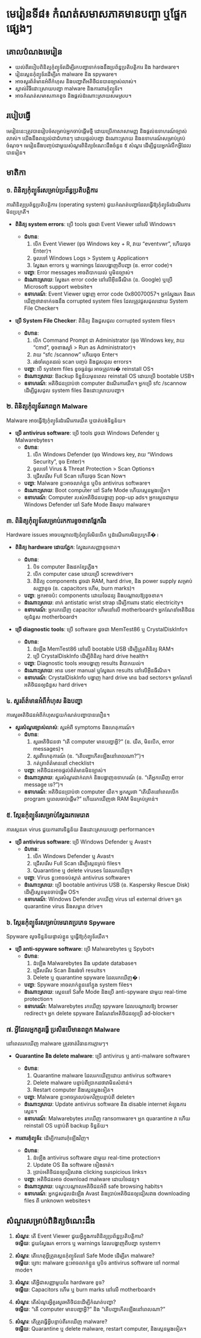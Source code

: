 # មេរៀនទី៨៖ កំណត់សមាសភាគមានបញ្ហា ឬផ្នែកផ្សេងៗ

## គោលបំណងមេរៀន
- យល់ពីរបៀបពិនិត្យកុំព្យូទ័រដើម្បីរកបញ្ហាទាក់ទងនឹងប្រព័ន្ធប្រតិបត្តិការ និង hardware។
- រៀនស្កេនកុំព្យូទ័រដើម្បីរក malware និង spyware។
- អាចសួរព័ត៌មានអំពីកំហុស និងបញ្ហាពីអតិថិជនបានច្បាស់លាស់។
- ស្គាល់វិធីដោះស្រាយបញ្ហា malware និងការពារកុំព្យូទ័រ។
- អាចកំណត់សមាសភាគខូច និងផ្តល់ដំណោះស្រាយសមស្រប។

## របៀបធ្វើ
មេរៀននេះត្រូវបានរៀបចំសម្រាប់អ្នកចាប់ផ្តើមថ្មី ដោយប្រើភាសាសាមញ្ញ និងផ្តល់ឧទាហរណ៍ច្បាស់លាស់។ យើងនឹងពន្យល់ជាជំហានៗ ដោយផ្តល់បញ្ហា ដំណោះស្រាយ និងឧទាហរណ៍សម្រាប់គ្រប់ចំណុច។ មេរៀននឹងបញ្ចប់ជាមួយសំណួរពិនិត្យចំណេះដឹងចំនួន ៥ សំណួរ ដើម្បីជួយអ្នករំលឹកអ្វីដែលបានរៀន។

## មាតិកា

### ១. ពិនិត្យកុំព្យូទ័រសម្រាប់ប្រព័ន្ធប្រតិបត្តិការ
ការពិនិត្យប្រព័ន្ធប្រតិបត្តិការ (operating system) ជួយកំណត់បញ្ហាដែលធ្វើឱ្យកុំព្យូទ័រដំណើរការមិនប្រក្រតី។  

- **ពិនិត្យ system errors**: ប្រើ tools ដូចជា Event Viewer នៅលើ Windows។  
  - **ជំហាន**:
    1. បើក Event Viewer (ចុច Windows key + R, វាយ “eventvwr”, ហើយចុច Enter)។
    2. ចូលទៅ Windows Logs > System ឬ Application។
    3. ស្វែងរក errors ឬ warnings ដែលបង្ហាញពីបញ្ហា (ឧ. error code)។
  - **បញ្ហា**: Error messages អាចពិបាកយល់ ឬមិនច្បាស់។  
  - **ដំណោះស្រាយ**: ស្វែងរក error code នៅលើអ៊ីនធឺណិត (ឧ. Google) ឬប្រើ Microsoft support website។  
  - **ឧទាហរណ៍**: Event Viewer បង្ហាញ error code 0x80070057។ អ្នកស្វែងរក និងរកឃើញថាវាទាក់ទងនឹង corrupted system files ដែលត្រូវជួសជុលដោយ System File Checker។  

- **ប្រើ System File Checker**: ពិនិត្យ និងជួសជុល corrupted system files។  
  - **ជំហាន**:
    1. បើក Command Prompt ជា Administrator (ចុច Windows key, វាយ “cmd”, ចុចខាងស្តាំ > Run as Administrator)។
    2. វាយ “sfc /scannow” ហើយចុច Enter។
    3. រង់ចាំរហូតដល់ scan បញ្ចប់ និងជួសជុល errors។
  - **បញ្ហា**: បើ system files ខូចធ្ងន់ធ្ងរ អាចត្រូវការ� reinstall OS។  
  - **ដំណោះស្រាយ**: Backup ទិន្នន័យមុនពេល reinstall OS ដោយប្រើ bootable USB។  
  - **ឧទាហរណ៍**: អតិថិជនប្រាប់ថា computer ដំណើរការយឺត។ អ្នកប្រើ sfc /scannow ដើម្បីជួសជុល system files និងដោះស្រាយបញ្ហា។  

### ២. ពិនិត្យកុំព្យូទ័ររកពពួក Malware
Malware អាចធ្វើឱ្យកុំព្យូទ័រដំណើរការយឺត ឬបាត់បង់ទិន្នន័យ។  

- **ប្រើ antivirus software**: ប្រើ tools ដូចជា Windows Defender ឬ Malwarebytes។  
  - **ជំហាន**:
    1. បើក Windows Defender (ចុច Windows key, វាយ “Windows Security”, ចុច Enter)។
    2. ចូលទៅ Virus & Threat Protection > Scan Options។
    3. ជ្រើសរើស Full Scan ហើយចុច Scan Now។
  - **បញ្ហា**: Malware ខ្លះអាចលាក់ខ្លួន ឬបិទ antivirus software។  
  - **ដំណោះស្រាយ**: Boot computer នៅ Safe Mode ហើយស្កេនម្តងទៀត។  
  - **ឧទាហរណ៍**: Computer របស់អតិថិជនបង្ហាញ pop-up ads។ អ្នកស្កេនជាមួយ Windows Defender នៅ Safe Mode និងលុប malware។  

### ៣. ពិនិត្យកុំព្យូទ័រសម្រាប់រកការខូចខាតផ្នែករឹង
Hardware issues អាចបណ្តាលឱ្យកុំព្យូទ័រមិនបើក ឬដំណើរការមិនប្រក្រតី�।  

- **ពិនិត្យ hardware ដោយភ្នែក**: ស្វែងរកសញ្ញាខូចខាត។  
  - **ជំហាន**:
    1. បិទ computer និងដកខ្សែភ្លើង។
    2. បើក computer case ដោយប្រើ screwdriver។
    3. ពិនិត្យ components ដូចជា RAM, hard drive, និង power supply សម្រាប់សញ្ញាខូច (ឧ. capacitors ហើម, burn marks)។
  - **បញ្ហា**: អ្នកអាចប៉ះ components ដោយចៃដន្យ និងបណ្តាលឱ្យខូចខាត។  
  - **ដំណោះស្រាយ**: ពាក់ antistatic wrist strap ដើម្បីការពារ static electricity។  
  - **ឧទាហរណ៍**: អ្នករកឃើញ capacitor ហើមនៅលើ motherboard។ អ្នកណែនាំអតិថិជនឲ្យជំនួស motherboard។  

- **ប្រើ diagnostic tools**: ប្រើ software ដូចជា MemTest86 ឬ CrystalDiskInfo។  
  - **ជំហាន**:
    1. ដំឡើង MemTest86 នៅលើ bootable USB ដើម្បីត្រួតពិនិត្យ RAM។
    2. ប្រើ CrystalDiskInfo ដើម្បីពិនិត្យ hard drive health។
  - **បញ្ហា**: Diagnostic tools អាចបង្ហាញ results ពិបាកយល់។  
  - **ដំណោះស្រាយ**: អាន user manual ឬស្វែងរក results នៅលើអ៊ីនធឺណិត។  
  - **ឧទាហរណ៍**: CrystalDiskInfo បង្ហាញ hard drive មាន bad sectors។ អ្នកណែនាំអតិថិជនឲ្យជំនួស hard drive។  

### ៤. សួរព័ត៌មានអំពីកំហុស និងបញ្ហា
ការសួរអតិថិជនអំពីកំហុសជួយកំណត់បញ្ហាបានលឿន។  

- **សួរសំណួរច្បាស់លាស់**: សួរអំពី symptoms និងហេតុការណ៍។  
  - **ជំហាន**:
    1. សួរអតិថិជនថា “តើ computer មានបញ្ហាអ្វី?” (ឧ. យឺត, មិនបើក, error messages)។
    2. សួរពីហេតុការណ៍ (ឧ. “តើបញ្ហាកើតឡើងនៅពេលណា?”)។
    3. កត់ត្រាព័ត៌មាននៅ checklist។
  - **បញ្ហា**: អតិថិជនអាចផ្តល់ព័ត៌មានមិនច្បាស់។  
  - **ដំណោះស្រាយ**: សួរសំណួរជាក់លាក់ និងបង្ហាញឧទាហរណ៍ (ឧ. “តើអ្នកឃើញ error message ទេ?”)។  
  - **ឧទាហរណ៍**: អតិថិជនប្រាប់ថា computer យឺត។ អ្នកសួរថា “តើយឺតនៅពេលបើក program ឬពេលចាប់ផ្តើម?” ហើយរកឃើញថា RAM មិនគ្រប់គ្រាន់។  

### ៥. ស្កែនកុំព្យូទ័រសម្រាប់ស្វែងរកមេរោគ
ការស្កេនរក virus ជួយការពារទិន្នន័យ និងដោះស្រាយបញ្ហា performance។  

- **ប្រើ antivirus software**: ប្រើ Windows Defender ឬ Avast។  
  - **ជំហាន**:
    1. បើក Windows Defender ឬ Avast។
    2. ជ្រើសរើស Full Scan ដើម្បីស្កេនគ្រប់ files។
    3. Quarantine ឬ delete viruses ដែលរកឃើញ។
  - **បញ្ហា**: Virus ខ្លះអាចទប់ស្កាត់ antivirus software។  
  - **ដំណោះស្រាយ**: ប្រើ bootable antivirus USB (ឧ. Kaspersky Rescue Disk) ដើម្បីស្កេនមុនចាប់ផ្តើម OS។  
  - **ឧទាហរណ៍**: Windows Defender រកឃើញ virus នៅ external drive។ អ្នក quarantine virus និងសម្អាត drive។  

### ៦. ស្កែនកុំព្យូទ័រសម្រាប់មេរោគប្រភេទ Spyware
Spyware លួចទិន្នន័យផ្ទាល់ខ្លួន ឬធ្វើឱ្យកុំព្យូទ័រយឺត។  

- **ប្រើ anti-spyware software**: ប្រើ Malwarebytes ឬ Spybot។  
  - **ជំហាន**:
    1. ដំឡើង Malwarebytes និង update database។
    2. ជ្រើសរើស Scan និងរង់ចាំ results។
    3. Delete ឬ quarantine spyware ដែលរកឃើញ�।
  - **បញ្ហា**: Spyware អាចលាក់ខ្លួននៅក្នុង system files។  
  - **ដំណោះស្រាយ**: ស្កេននៅ Safe Mode និងប្រើ anti-spyware ជាមួយ real-time protection។  
  - **ឧទាហរណ៍**: Malwarebytes រកឃើញ spyware ដែលបណ្តាលឱ្យ browser redirect។ អ្នក delete spyware និងណែនាំអតិថិជនឲ្យប្រើ ad-blocker។  

### ៧. អ្វីដែលអ្នកគួរធ្វើ ប្រសិនបើមានពពួក Malware
នៅពេលរកឃើញ malware ត្រូវចាត់វិធានការភ្លាមៗ។  

- **Quarantine និង delete malware**: ប្រើ antivirus ឬ anti-malware software។  
  - **ជំហាន**:
    1. Quarantine malware ដែលរកឃើញដោយ antivirus software។
    2. Delete malware បន្ទាប់ពីប្រាកដថាវាមិនសំខាន់។
    3. Restart computer និងស្កេនម្តងទៀត។
  - **បញ្ហា**: Malware ខ្លះអាចត្រលប់មកវិញបន្ទាប់ពី delete។  
  - **ដំណោះស្រាយ**: Update antivirus software និង disable internet អំឡុងការស្កេន។  
  - **ឧទាហរណ៍**: Malwarebytes រកឃើញ ransomware។ អ្នក quarantine វា ហើយ reinstall OS បន្ទាប់ពី backup ទិន្នន័យ។  

- **ការពារកុំព្យូទ័រ**: ដើម្បីការពារកុំឡើងវិញ។  
  - **ជំហាន**:
    1. ដំឡើង antivirus software ជាមួយ real-time protection។
    2. Update OS និង software ទៀងទាត់។
    3. ប្រាប់អតិថិជនឲ្យជៀសវាង clicking suspicious links។
  - **បញ្ហា**: អតិថិជនអាច download malware ដោយចៃដន្យ។  
  - **ដំណោះស្រាយ**: បណ្តុះបណ្តាលអតិថិជនអំពី safe browsing habits។  
  - **ឧទាហរណ៍**: អ្នកជួសជុលដំឡើង Avast និងប្រាប់អតិថិជនឲ្យជៀសវាង downloading files ពី unknown websites។  

## សំណួរសម្រាប់ពិនិត្យចំណេះដឹង
1. **សំណួរ**: តើ Event Viewer ជួយអ្វីក្នុងការពិនិត្យប្រព័ន្ធប្រតិបត្តិការ?  
   **ចម្លើយ**: ជួយស្វែងរក errors ឬ warnings ដែលបង្ហាញពីបញ្ហា system។  

2. **សំណួរ**: តើហេតុអ្វីត្រូវស្កេនកុំព្យូទ័រនៅ Safe Mode ដើម្បីរក malware?  
   **ចម្លើយ**: ព្រោះ malware ខ្លះអាចលាក់ខ្លួន ឬបិទ antivirus software នៅ normal mode។  

3. **សំណួរ**: តើអ្វីជាសញ្ញាមួយនៃ hardware ខូច?  
   **ចម្លើយ**: Capacitors ហើម ឬ burn marks នៅលើ motherboard។  

4. **សំណួរ**: តើសំណួរអ្វីគួរសួរអតិថិជនដើម្បីកំណត់បញ្ហា?  
   **ចម្លើយ**: “តើ computer មានបញ្ហាអ្វី?” និង “តើបញ្ហាកើតឡើងនៅពេលណា?”  

5. **សំណួរ**: តើត្រូវធ្វើអ្វីបន្ទាប់ពីរកឃើញ malware?  
   **ចម្លើយ**: Quarantine ឬ delete malware, restart computer, និងស្កេនម្តងទៀត។